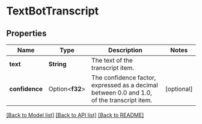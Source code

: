 # TextBotTranscript

## Properties

Name | Type | Description | Notes
------------ | ------------- | ------------- | -------------
**text** | **String** | The text of the transcript item. | 
**confidence** | Option<**f32**> | The confidence factor, expressed as a decimal between 0.0 and 1.0, of the transcript item. | [optional]

[[Back to Model list]](../README.md#documentation-for-models) [[Back to API list]](../README.md#documentation-for-api-endpoints) [[Back to README]](../README.md)


